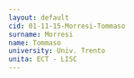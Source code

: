 ```yaml
---
layout: default 
cid: 01-11-15-Morresi-Tommaso
surname: Morresi
name: Tommaso
university: Univ. Trento
unita: ECT - LISC
---
```

